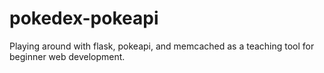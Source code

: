 # pokedex-pokeapi

Playing around with flask, pokeapi, and memcached as a teaching tool for beginner web development.
